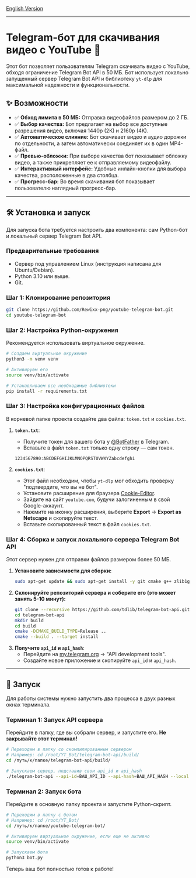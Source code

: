 [English Version](README_EN.md)

---
# Telegram-бот для скачивания видео с YouTube 🚀

Этот бот позволяет пользователям Telegram скачивать видео с YouTube, обходя ограничение Telegram Bot API в 50 МБ. Бот использует локально запущенный сервер Telegram Bot API и библиотеку `yt-dlp` для максимальной надежности и функциональности.

## ✨ Возможности

- ✅ **Обход лимита в 50 МБ:** Отправка видеофайлов размером до 2 ГБ.
- ✅ **Выбор качества:** Бот предлагает на выбор все доступные разрешения видео, включая 1440p (2K) и 2160p (4K).
- ✅ **Автоматическое слияние:** Бот скачивает видео и аудио дорожки по отдельности, а затем автоматически соединяет их в один MP4-файл.
- ✅ **Превью-обложки:** При выборе качества бот показывает обложку видео, а также прикрепляет ее к отправляемому видеофайлу.
- ✅ **Интерактивный интерфейс:** Удобные инлайн-кнопки для выбора качества, расположенные в два столбца.
- ✅ **Прогресс-бар:** Во время скачивания бот показывает пользователю наглядный прогресс-бар.

---

## 🛠️ Установка и запуск

Для запуска бота требуется настроить два компонента: сам Python-бот и локальный сервер Telegram Bot API.

### Предварительные требования

- Сервер под управлением Linux (инструкция написана для Ubuntu/Debian).
- Python 3.10 или выше.
- Git.

### Шаг 1: Клонирование репозитория

```bash
git clone https://github.com/Rewixx-png/youtube-telegram-bot.git
cd youtube-telegram-bot
```

### Шаг 2: Настройка Python-окружения

Рекомендуется использовать виртуальное окружение.

```bash
# Создаем виртуальное окружение
python3 -m venv venv

# Активируем его
source venv/bin/activate

# Устанавливаем все необходимые библиотеки
pip install -r requirements.txt
```

### Шаг 3: Настройка конфигурационных файлов

В корневой папке проекта создайте два файла: `token.txt` и `cookies.txt`.

1.  **`token.txt`**:
    - Получите токен для вашего бота у [@BotFather](https://t.me/BotFather) в Telegram.
    - Вставьте в файл `token.txt` только одну строку — сам токен.
    ```
    1234567890:ABCDEFGHIJKLMNOPQRSTUVWXYZabcdefghi
    ```

2.  **`cookies.txt`**:
    - Этот файл необходим, чтобы `yt-dlp` мог обходить проверку "подтвердите, что вы не бот".
    - Установите расширение для браузера [Cookie-Editor](https://chrome.google.com/webstore/detail/cookie-editor/hlkenndednhfkekhgcdicdfddnkalmdm).
    - Зайдите на сайт `youtube.com`, будучи залогиненным в свой Google-аккаунт.
    - Нажмите на иконку расширения, выберите **Export** -> **Export as Netscape** и скопируйте текст.
    - Вставьте скопированный текст в файл `cookies.txt`.

### Шаг 4: Сборка и запуск локального сервера Telegram Bot API

Этот сервер нужен для отправки файлов размером более 50 МБ.

1.  **Установите зависимости для сборки:**
    ```bash
    sudo apt-get update && sudo apt-get install -y git cmake g++ zlib1g-dev libssl-dev gperf
    ```
2.  **Склонируйте репозиторий сервера и соберите его (это может занять 5-10 минут):**
    ```bash
    git clone --recursive https://github.com/tdlib/telegram-bot-api.git
    cd telegram-bot-api
    mkdir build
    cd build
    cmake -DCMAKE_BUILD_TYPE=Release ..
    cmake --build . --target install
    ```
3.  **Получите `api_id` и `api_hash`**:
    - Перейдите на [my.telegram.org](https://my.telegram.org) -> "API development tools".
    - Создайте новое приложение и скопируйте `api_id` и `api_hash`.

---

## 🚀 Запуск

Для работы системы нужно запустить два процесса в двух разных окнах терминала.

### Терминал 1: Запуск API сервера

Перейдите в папку, где вы собрали сервер, и запустите его. **Не закрывайте этот терминал!**

```bash
# Переходим в папку со скомпилированным сервером
# Например: cd /root/YT_Bot/telegram-bot-api/build/
cd /путь/к/папке/telegram-bot-api/build/

# Запускаем сервер, подставив свои api_id и api_hash
./telegram-bot-api --api-id=ВАШ_API_ID --api-hash=ВАШ_API_HASH --local --http-port=8081
```

### Терминал 2: Запуск бота

Перейдите в основную папку проекта и запустите Python-скрипт.

```bash
# Переходим в папку с ботом
# Например: cd /root/YT_Bot/
cd /путь/к/папке/youtube-telegram-bot/

# Активируем виртуальное окружение, если еще не активно
source venv/bin/activate

# Запускаем бота
python3 bot.py
```

Теперь ваш бот полностью готов к работе!